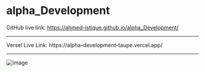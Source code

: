 # alpha_Development
GitHub live link: https://ahmed-istique.github.io/alpha_Development/

<hr>
Versel Live Link: https://alpha-development-taupe.vercel.app/

<hr>

![image](https://github.com/Ahmed-Istique/alpha_Development/assets/138990685/d2d24075-46b9-4760-9f35-5a8938881284)
